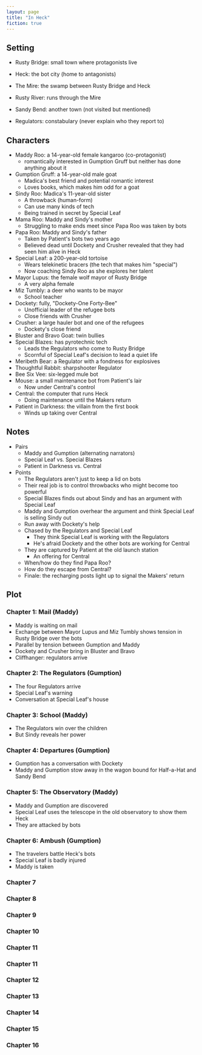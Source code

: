 ```yaml
---
layout: page
title: "In Heck"
fiction: true
---
```


## Setting

- Rusty Bridge: small town where protagonists live
- Heck: the bot city (home to antagonists)
- The Mire: the swamp between Rusty Bridge and Heck
- Rusty River: runs through the Mire
- Sandy Bend: another town (not visited but mentioned)

- Regulators: constabulary (never explain who they report to)

## Characters

- Maddy Roo: a 14-year-old female kangaroo (co-protagonist)
  - romantically interested in Gumption Gruff but neither has done anything about it
- Gumption Gruff: a 14-year-old male goat
  - Madica's best friend and potential romantic interest
  - Loves books, which makes him odd for a goat
- Sindy Roo: Madica's 11-year-old sister
  - A throwback (human-form)
  - Can use many kinds of tech
  - Being trained in secret by Special Leaf
- Mama Roo: Maddy and Sindy's mother
  - Struggling to make ends meet since Papa Roo was taken by bots
- Papa Roo: Maddy and Sindy's father
  - Taken by Patient's bots two years ago
  - Believed dead until Dockety and Crusher revealed that they had seen him alive in Heck
- Special Leaf: a 200-year-old tortoise
  - Wears telekinetic bracers (the tech that makes him "special")
  - Now coaching Sindy Roo as she explores her talent
- Mayor Lupus: the female wolf mayor of Rusty Bridge
  - A very alpha female
- Miz Tumbly: a deer who wants to be mayor
  - School teacher
- Dockety: fully, "Dockety-One Forty-Bee"
  - Unofficial leader of the refugee bots
  - Close friends with Crusher
- Crusher: a large hauler bot and one of the refugees
  - Dockety's close friend
- Bluster and Bravo Goat: twin bullies
- Special Blazes: has pyrotechnic tech
  - Leads the Regulators who come to Rusty Bridge
  - Scornful of Special Leaf's decision to lead a quiet life
- Meribeth Bear: a Regulator with a fondness for explosives
- Thoughtful Rabbit: sharpshooter Regulator
- Bee Six Vee: six-legged mule bot
- Mouse: a small maintenance bot from Patient's lair
  - Now under Central's control
- Central: the computer that runs Heck
  - Doing maintenance until the Makers return
- Patient in Darkness: the villain from the first book
  - Winds up taking over Central

## Notes

- Pairs
  - Maddy and Gumption (alternating narrators)
  - Special Leaf vs. Special Blazes
  - Patient in Darkness vs. Central
- Points
  - The Regulators aren't just to keep a lid on bots
  - Their real job is to control throwbacks who might become too powerful
  - Special Blazes finds out about Sindy and has an argument with Special Leaf
  - Maddy and Gumption overhear the argument and think Special Leaf is selling Sindy out
  - Run away with Dockety's help
  - Chased by the Regulators and Special Leaf
    - They think Special Leaf is working with the Regulators
    - He's afraid Dockety and the other bots are working for Central
  - They are captured by Patient at the old launch station
    - An offering for Central
  - When/how do they find Papa Roo?
  - How do they escape from Central?
  - Finale: the recharging posts light up to signal the Makers' return

## Plot

### Chapter 1: Mail (Maddy)

- Maddy is waiting on mail
- Exchange between Mayor Lupus and Miz Tumbly shows tension in Rusty Bridge over the bots
- Parallel by tension between Gumption and Maddy
- Dockety and Crusher bring in Bluster and Bravo
- Cliffhanger: regulators arrive

### Chapter 2: The Regulators (Gumption)

- The four Regulators arrive
- Special Leaf's warning
- Conversation at Special Leaf's house

### Chapter 3: School (Maddy)

- The Regulators win over the children
- But Sindy reveals her power

### Chapter 4: Departures (Gumption)

- Gumption has a conversation with Dockety
- Maddy and Gumption stow away in the wagon bound for Half-a-Hat and Sandy Bend

### Chapter 5: The Observatory (Maddy)

- Maddy and Gumption are discovered
- Special Leaf uses the telescope in the old observatory to show them Heck
- They are attacked by bots

### Chapter 6: Ambush (Gumption)

- The travelers battle Heck's bots
- Special Leaf is badly injured
- Maddy is taken

### Chapter 7

### Chapter 8

### Chapter 9

### Chapter 10

### Chapter 11

### Chapter 11

### Chapter 12

### Chapter 13

### Chapter 14

### Chapter 15

### Chapter 16
